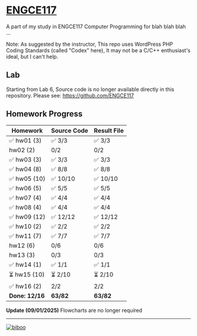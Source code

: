 # [ENGCE117](https://github.com/ENGCE117)
A part of my study in ENGCE117 Computer Programming for blah blah blah ...

Note: As suggested by the instructor, This repo uses WordPress PHP Coding Standards (called "Codex" here), It may not be a C/C++ enthusiast's ideal, but I can't help.

## Lab
Starting from Lab 6, Source code is no longer available directly in this repository. Please see: https://github.com/ENGCE117

## Homework Progress
| Homework | Source Code | Result File |
| -------- | ----------- | ----------- |
| ✅ hw01 (3) | ✅ 3/3 | ✅ 3/3 |
| hw02 (2) | 0/2 | 0/2 |
| ✅ hw03 (3) | ✅ 3/3 | ✅ 3/3 |
| ✅ hw04 (8) | ✅ 8/8 | ✅ 8/8 |
| ✅ hw05 (10) | ✅ 10/10 | ✅ 10/10 |
| ✅ hw06 (5) | ✅ 5/5 | ✅ 5/5 |
| ✅ hw07 (4) | ✅ 4/4 | ✅ 4/4 |
| ✅ hw08 (4) | ✅ 4/4 | ✅ 4/4 |
| ✅ hw09 (12) | ✅ 12/12 | ✅ 12/12 |
| ✅ hw10 (2) | ✅ 2/2 | ✅ 2/2 |
| ✅ hw11 (7) | ✅ 7/7 | ✅ 7/7 |
| hw12 (6) | 0/6 | 0/6 |
| hw13 (3) | 0/3 | 0/3 |
| ✅ hw14 (1) | ✅ 1/1 | ✅ 1/1 |
| ⏳ hw15 (10) | ⏳ 2/10 | ⏳ 2/10 |
| ✅ hw16 (2) | 2/2 | 2/2 |
| **Done: 12/16** | **63/82** | **63/82** |

**Update (09/01/2025)** Flowcharts are no longer required

---

[![biboo](https://github.com/user-attachments/assets/7eb0e6c4-8887-4caa-a7f4-44856a506c7d)](https://www.pixiv.net/en/artworks/115413628)
